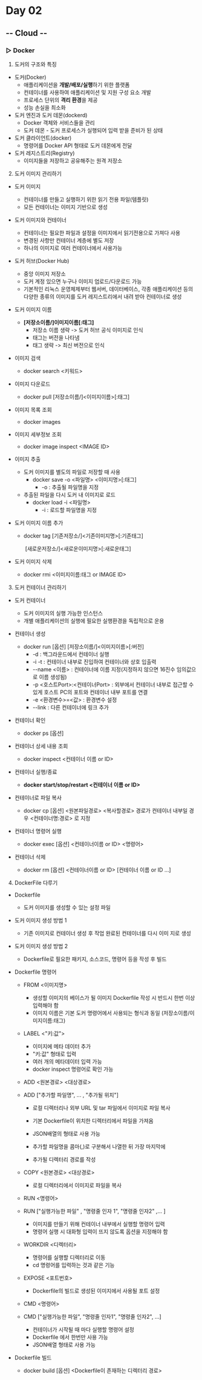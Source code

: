 # Day 02

## -- Cloud --

### ▷ Docker

1. 도커의 구조와 특징

- 도커(Docker)
  - 애플리케이션을 **개발/배포/실행**하기 위한 플랫폼
  - 컨테이너를 사용하여 애플리케이션 및 지원 구성 요소 개발
  - 프로세스 단위의 **격리 환경**을 제공
  - 성능 손실을 최소화 
- 도커 엔진과 도커 데몬(dockerd)
  - Docker 객체와 서비스들을 관리
  - 도커 데몬 - 도커 프로세스가 실행되어 입력 받을 준비가 된 상태
- 도커 클라이언트(docker)
  - 명령어를 Docker API 형태로 도커 데몬에게 전달
- 도커 레지스트리(Registry)
  - 이미지들을 저장하고 공유해주는 원격 저장소



2. 도커 이미지 관리하기

- 도커 이미지

  - 컨테이너를 만들고 실행하기 위한 읽기 전용 파일(템플릿)
  - 모든 컨테이너는 이미지 기반으로 생성

- 도커 이미지와 컨테이너

  - 컨테이너는 필요한 파일과 설정을 이미지에서 읽기전용으로 가져다 사용
  - 변경된 사항만 컨테이너 계층에 별도 저장
  - 하나의 이미지로 여러 컨테이너에서 사용가능

- 도커 허브(Docker Hub)

  - 중앙 이미지 저장소
  - 도커 계정 있으면 누구나 이미지 업로드/다운로드 가능
  - 기본적인 리눅스 운영체제부터 웹서버, 데이터베이스, 각종 애플리케이션 등의 다양한 종류의 이미지를 도커 레지스트리에서 내려 받아 컨테이너로 생성

- 도커 이미지 이름

  - **[저장소이름/]이미지이름[:태그]**
    - 저장소 이름 생략 -> 도커 허브 공식 이미지로 인식
    - 태그는 버전을 나타냄
    - 태그 생략 -> 최신 버전으로 인식

- 이미지 검색

  - docker search <키워드>

- 이미지 다운로드

  - docker pull [저장소이름/]<이미지이름>[:태그]

- 이미지 목록 조회

  - docker images

- 이미지 세부정보 조회

  - docker image inspect \<IMAGE ID>

- 이미지 추출

  - 도커 이미지를 별도의 파일로 저장할 때 사용
    - docker save -o <파일명> <이미지명>[:태그]
      - -o : 추출될 파일명을 지정
  - 추출된 파일을 다시 도커 내 이미지로 로드
    - docker load -i <파일명> 
      - -i  : 로드할 파일명을 지정
  
- 도커 이미지 이름 추가

  - docker tag [기존저장소/]<기존이미지명>[:기존태그]
  
    ​					[새로운저장소/]<새로운이미지명>[:새로운태그]
  
- 도커 이미지 삭제
  
  - docker rmi <이미지이름:태그 or IMAGE ID>



3. 도커 컨테이너 관리하기

- 도커 컨테이너
  - 도커 이미지의 실행 가능한 인스턴스
  - 개별 애플리케이션의 실행에 필요한 실행환경을 독립적으로 운용
- 컨테이너 생성
  - docker run [옵션] [저장소이름/]<이미지이름>[:버전]
    - -d : 백그라운드에서 컨테이너 실행
    - -i -t : 컨테이너 내부로 진입하여 컨테이너와 상호 입출력
    - --name <이름> : 컨테이너에 이름 지정(지정하지 않으면 16진수 임의값으로 이름 생성됨)
    - -p <호스트Port>:<컨테이너Port> : 외부에서 컨테이너 내부로 접근할 수 있게 호스트 PC의 포트와 컨테이너 내부 포트를 연결
    - -e <환경변수>=<값> : 환경변수 설정
    - --link : 다른 컨테이너에 링크 추가
- 컨테이너 확인
  - docker ps [옵션]

- 컨테이너 상세 내용 조회
  - docker inspect <컨테이너 이름 or ID>

- 컨테이너 실행/종료
  - **docker start/stop/restart <컨테이너 이름 or ID>**
- 컨테이너로 파일 복사
  - docker cp [옵션] <원본파일경로> <복사할경로>
    경로가 컨테이너 내부일 경우 \<컨테이너명:경로> 로 지정

- 컨테이너 명령어 실행

  - docker exec [옵션] <컨테이너이름 or ID> <명령어>

- 컨테이너 삭제

  - docker rm [옵션] <컨테이너이름 or ID> [컨테이너 이름 or ID ...]

  

4. DockerFile 다루기

- Dockerfile
  - 도커 이미지를 생성할 수 있는 설정 파일
- 도커 이미지 생성 방법 1
  - 기존 이미지로 컨테이너 생성 후 작업 완료된 컨테이너를 다시 이미
    지로 생성

- 도커 이미지 생성 방법 2

  - Dockerfile로 필요한 패키지, 소스코드, 명령어 등을 작성 후 빌드

- Dockerfile 명령어

  - FROM <이미지명>  

    - 생성할 이미지의 베이스가 될 이미지 Dockerfile 작성 시 반드시 한번 이상 입력해야 함 
    - 이미지 이름은 기본 도커 명령어에서 사용되는 형식과 동일 (저장소이름/이미지이름:태그)

  - LABEL \<"키:값"> 

    - 이미지에 메타 데이터 추가
    - "키:값" 형태로 입력
    - 여러 개의 메타데이터 입력 가능
    - docker inspect 명령어로 확인 가능

  - ADD <원본경로> <대상경로>

  - ADD ["추가할 파일명", ... , "추가될 위치"]

    - 로컬 디렉터리나 외부 URL 및 tar 파일에서 이미지로 파일 복사 
    - 기본 Dockerfile이 위치한 디렉터리에서 파일을 가져옴

    - JSON배열의 형태로 사용 가능
    - 추가할 파일명을 콤마(,)로 구분해서 나열한 뒤 가장 마지막에
    - 추가될 디렉터리 경로를 작성

  - COPY <원본경로> <대상경로>

    - 로컬 디렉터리에서 이미지로 파일을 복사

  - RUN <명령어>

  - RUN ["실행가능한 파일" , "명령줄 인자 1", "명령줄 인자2" ,... ]

    - 이미지를 만들기 위해 컨테이너 내부에서 실행할 명령어 입력
    - 명령어 실행 시 대화형 입력이 뜨지 않도록 옵션을 지정해야 함

  - WORKDIR <디렉터리> 

    - 명령어를 실행할 디렉터리로 이동
    - cd 명령어를 입력하는 것과 같은 기능

  - EXPOSE <포트번호> 

    - Dockerfile의 빌드로 생성된 이미지에서 사용될 포트 설정

  - CMD <명령어>

  - CMD ["실행가능한 파일", "명령줄 인자1", "명령줄 인자2", ...]

    - 컨테이너가 시작될 때 마다 실행할 명령어 설정
    - Dockerfile 에서 한번만 사용 가능
    - JSON배열 형태로 사용 가능

- Dockerfile 빌드
  - docker build [옵션] <Dockerfile이 존재하는 디렉터리 경로>
